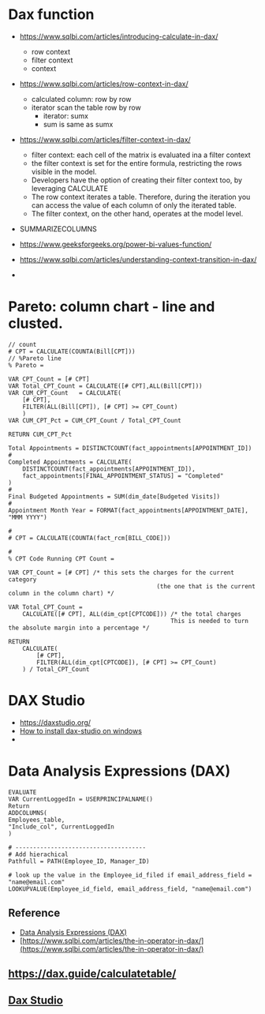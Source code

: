 # Dax function  

- https://www.sqlbi.com/articles/introducing-calculate-in-dax/
    - row context
    - filter context
    - context 
- https://www.sqlbi.com/articles/row-context-in-dax/
    - calculated column: row by row
    - iterator scan the table row by row
        - iterator: sumx
        - sum is same as sumx
- https://www.sqlbi.com/articles/filter-context-in-dax/
    - filter context: each cell of the matrix is evaluated ina a filter context
    - the filter context is set for the entire formula, restricting the rows visible in the model.
    - Developers have the option of creating their filter context too, by leveraging CALCULATE
    -  The row context iterates a table. Therefore, during the iteration you can access the value of each column of only the iterated table.
    -  The filter context, on the other hand, operates at the model level.

- SUMMARIZECOLUMNS
- https://www.geeksforgeeks.org/power-bi-values-function/
- https://www.sqlbi.com/articles/understanding-context-transition-in-dax/
- 
# Pareto:  column chart - line and clusted. 
```
// count
# CPT = CALCULATE(COUNTA(Bill[CPT]))
// %Pareto line 
% Pareto = 

VAR CPT_Count = [# CPT]
VAR Total_CPT_Count = CALCULATE([# CPT],ALL(Bill[CPT]))
VAR CUM_CPT_Count   = CALCULATE(
    [# CPT], 
    FILTER(ALL(Bill[CPT]), [# CPT] >= CPT_Count)
    )
VAR CUM_CPT_Pct = CUM_CPT_Count / Total_CPT_Count

RETURN CUM_CPT_Pct 
```

```
Total Appointments = DISTINCTCOUNT(fact_appointments[APPOINTMENT_ID])
# 
Completed Appointments = CALCULATE(
    DISTINCTCOUNT(fact_appointments[APPOINTMENT_ID]),
    fact_appointments[FINAL_APPOINTMENT_STATUS] = "Completed"
)
#
Final Budgeted Appointments = SUM(dim_date[Budgeted Visits])
# 
Appointment Month Year = FORMAT(fact_appointments[APPOINTMENT_DATE], "MMM YYYY")
```

```
# 
# CPT = CALCULATE(COUNTA(fact_rcm[BILL_CODE]))

# 
% CPT Code Running CPT Count = 

VAR CPT_Count = [# CPT] /* this sets the charges for the current category 
                                          (the one that is the current column in the column chart) */

VAR Total_CPT_Count =
    CALCULATE([# CPT], ALL(dim_cpt[CPTCODE])) /* the total charges  
                                              This is needed to turn the absolute margin into a percentage */

RETURN
    CALCULATE(
        [# CPT],
        FILTER(ALL(dim_cpt[CPTCODE]), [# CPT] >= CPT_Count)
    ) / Total_CPT_Count
```
# DAX Studio
- https://daxstudio.org/
- [How to install dax-studio on windows](https://blog.enterprisedna.co/how-to-install-dax-studio-tabular-editor-in-power-bi/)
- 

# Data Analysis Expressions (DAX)

```
EVALUATE 
VAR CurrentLoggedIn = USERPRINCIPALNAME()
Return
ADDCOLUMNS(
Employees_table,
"Include_col", CurrentLoggedIn
)
```


```
# -------------------------------------
# Add hierachical 
Pathfull = PATH(Employee_ID, Manager_ID)

# look up the value in the Employee_id_filed if email_address_field = "name@email.com"
LOOKUPVALUE(Employee_id_field, email_address_field, "name@email.com")
```



## Reference
- [Data Analysis Expressions (DAX)](https://docs.microsoft.com/en-us/dax/switch-function-dax)
- [https://www.sqlbi.com/articles/the-in-operator-in-dax/](https://www.sqlbi.com/articles/the-in-operator-in-dax/)

## https://dax.guide/calculatetable/

## [Dax Studio](https://dax.do/qH3yzC4dtmSXhd/)
